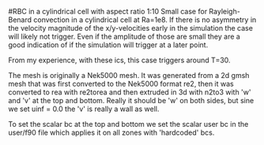 #RBC in a cylindrical cell with aspect ratio 1:10
Small case for Rayleigh-Benard convection in a cylindrical cell at Ra=1e8. If there is no asymmetry in the velocity magnitude of the x/y-velocities early in the simulation the case will likely not trigger. Even if the amplitude of those are small they are a good indication of if the simulation will trigger at a later point.

From my experience, with these ics, this case triggers around T=30.

The mesh is originally a Nek5000 mesh. It was generated from a 2d gmsh mesh that was first converted to the Nek5000 format re2, then it was converted to rea with re2torea and then extruded in 3d with n2to3 with 'w' and 'v' at the top and bottom. Really it should be 'w' on both sides, but sine we set uinf = 0.0 the 'v' is really a wall as well.

To set the scalar bc at the top and bottom we set the scalar user bc in the user/f90 file which applies it on all zones with 'hardcoded' bcs.
